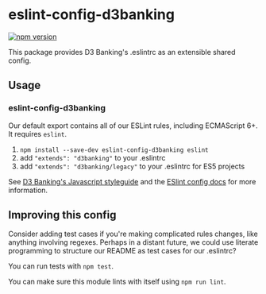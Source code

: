 # eslint-config-d3banking

[![npm version](https://badge.fury.io/js/eslint-config-airbnb.svg)](http://badge.fury.io/js/eslint-config-airbnb)

This package provides D3 Banking's .eslintrc as an extensible shared config.

## Usage

### eslint-config-d3banking

Our default export contains all of our ESLint rules, including ECMAScript 6+. It requires `eslint`.

1. `npm install --save-dev eslint-config-d3banking eslint`
2. add `"extends": "d3banking"` to your .eslintrc
2. add `"extends": "d3banking/legacy"` to your .eslintrc for ES5 projects


See [D3 Banking's Javascript styleguide](https://github.com/LodoSoftware/javascript) and
the [ESlint config docs](http://eslint.org/docs/user-guide/configuring#extending-configuration-files)
for more information.

## Improving this config

Consider adding test cases if you're making complicated rules changes, like anything involving regexes. Perhaps in a distant future, we could use literate programming to structure our README as test cases for our .eslintrc?

You can run tests with `npm test`.

You can make sure this module lints with itself using `npm run lint`.
